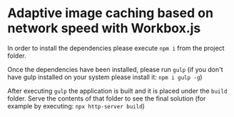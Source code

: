 # Adaptive image caching based on network speed with Workbox.js

In order to install the dependencies please execute `npm i` from the project folder.

Once the dependencies have been installed, please run `gulp` (if you don't have gulp installed on your system please install it: `npm i gulp -g`)

After executing `gulp` the application is built and it is placed under the `build` folder. Serve the contents of that folder to see the final solution (for example by executing: `npx http-server build`)